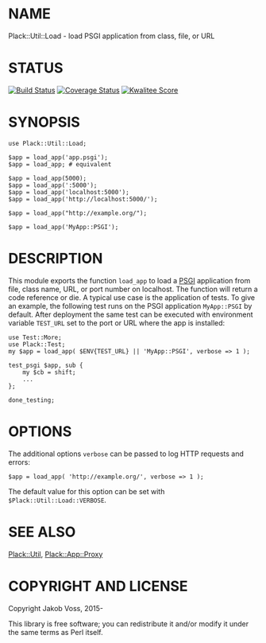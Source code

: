 # NAME

Plack::Util::Load - load PSGI application from class, file, or URL

# STATUS

[![Build Status](https://travis-ci.org/nichtich/Plack-Util-Load.png)](https://travis-ci.org/nichtich/Plack-Util-Load)
[![Coverage Status](https://coveralls.io/repos/nichtich/Plack-Util-Load/badge.png)](https://coveralls.io/r/nichtich/Plack-Util-Load)
[![Kwalitee Score](http://cpants.cpanauthors.org/dist/Plack-Util-Load.png)](http://cpants.cpanauthors.org/dist/Plack-Util-Load)

# SYNOPSIS

    use Plack::Util::Load;

    $app = load_app('app.psgi');
    $app = load_app; # equivalent

    $app = load_app(5000); 
    $app = load_app(':5000');
    $app = load_app('localhost:5000');
    $app = load_app('http://localhost:5000/');

    $app = load_app("http://example.org/");

    $app = load_app('MyApp::PSGI');

# DESCRIPTION

This module exports the function `load_app` to load a [PSGI](https://metacpan.org/pod/PSGI) application from
file, class name, URL, or port number on localhost. The function will return a
code reference or die. A typical use case is the application of tests. To give
an example, the following test runs on the PSGI application `MyApp::PSGI` by
default. After deployment the same test can be executed with environment
variable `TEST_URL` set to the port or URL where the app is installed:

    use Test::More;
    use Plack::Test;
    my $app = load_app( $ENV{TEST_URL} || 'MyApp::PSGI', verbose => 1 );

    test_psgi $app, sub {
        my $cb = shift;
        ...
    };

    done_testing;

# OPTIONS

The additional options `verbose` can be passed to log HTTP requests and
errors:

    $app = load_app( 'http://example.org/', verbose => 1 ); 

The default value for this option can be set with
`$Plack::Util::Load::VERBOSE`.

# SEE ALSO

[Plack::Util](https://metacpan.org/pod/Plack::Util), [Plack::App::Proxy](https://metacpan.org/pod/Plack::App::Proxy)

# COPYRIGHT AND LICENSE

Copyright Jakob Voss, 2015-

This library is free software; you can redistribute it and/or modify it under
the same terms as Perl itself.
